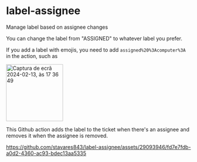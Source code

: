 # label-assignee
Manage label based on assignee changes




You can change the label from "ASSIGNED" to whatever label you prefer.

If you add a label with emojis, you need to add `assigned%20%3Acomputer%3A` in the action, such as

<img width="155" alt="Captura de ecrã 2024-02-13, às 17 36 49" src="https://github.com/stavares843/label-assignee/assets/29093946/1ce3bebf-384d-48cb-95f0-388352003a41">


This Github action adds the label to the ticket when there's an assignee and removes it when the assignee is removed.


https://github.com/stavares843/label-assignee/assets/29093946/fd7e7fdb-a0d2-4360-ac93-bdec13aa5335

